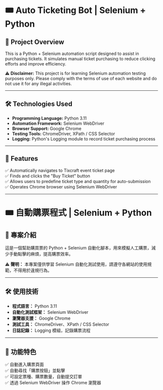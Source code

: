 # 🎟️ Auto Ticketing Bot | Selenium + Python

## 📌 Project Overview
This is a Python + Selenium automation script designed to assist in purchasing tickets. It simulates manual ticket purchasing to reduce clicking efforts and improve efficiency.

⚠️ **Disclaimer:** This project is for learning Selenium automation testing purposes only. Please comply with the terms of use of each website and do not use it for any illegal activities.

---

## 🛠️ Technologies Used
- **Programming Language:** Python 3.11
- **Automation Framework:** Selenium WebDriver
- **Browser Support:** Google Chrome
- **Testing Tools:** ChromeDriver, XPath / CSS Selector
- **Logging:** Python's Logging module to record ticket purchasing process

---

## 🚀 Features
✅ Automatically navigates to Tixcraft event ticket page  
✅ Finds and clicks the "Buy Ticket" button  
✅ Allows users to predefine ticket type and quantity for auto-submission  
✅ Operates Chrome browser using Selenium WebDriver  

---

# 🎟️ 自動購票程式 | Selenium + Python

## 📌 專案介紹
這是一個幫助購買票的 Python + Selenium 自動化腳本，用來模擬人工購票，減少手動點擊的麻煩，提高購票效率。

⚠️ **聲明：** 本專案僅供學習 Selenium 自動化測試使用，請遵守各網站的使用規範，不得用於違規行為。

---

## 🛠️ 使用技術
- **程式語言：** Python 3.11
- **自動化測試框架：** Selenium WebDriver
- **瀏覽器支援：** Google Chrome
- **測試工具：** ChromeDriver、XPath / CSS Selector
- **日誌記錄：** Logging 模組，記錄購票流程

---

## 🚀 功能特色
✅ 自動進入購票頁面  
✅ 自動尋找「購票按鈕」並點擊  
✅ 可設定票種、購票數量，自動提交訂單  
✅ 透過 Selenium WebDriver 操作 Chrome 瀏覽器  
